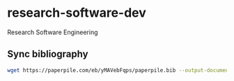 # research-software-dev
Research Software Engineering

## Sync bibliography

```bash
wget https://paperpile.com/eb/yMAVebFqps/paperpile.bib --output-document=refs.bib
```